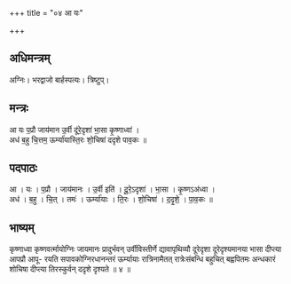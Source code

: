 +++
title = "०४ आ यः"

+++
## अधिमन्त्रम्
अग्निः। भरद्वाजो बार्हस्पत्यः। त्रिष्टुप्।

## मन्त्रः
आ यः प॒प्रौ जाय॑मान उ॒र्वी दू॑रे॒दृशा॑ भा॒सा कृ॒ष्णाध्वा॑ ।  
अध॑ ब॒हु चि॒त्तम॒ ऊर्म्या॑यास्ति॒रः शो॒चिषा॑ ददृशे पाव॒कः ॥

## पदपाठः
आ । यः । प॒प्रौ । जाय॑मानः । उ॒र्वी इति॑ । दू॒रे॒ऽदृशा॑ । भा॒सा । कृ॒ष्णऽअ॑ध्वा ।  
अध॑ । ब॒हु । चि॒त् । तमः॑ । ऊर्म्या॑याः । ति॒रः । शो॒चिषा॑ । द॒दृ॒शे॒ । पा॒व॒कः ॥

## भाष्यम्
कृष्णाध्वा कृष्णवर्त्मायोग्निः जायमानः प्रादुर्भवन् उर्वीविस्तीर्णे द्यावापृथिव्यौ दूरेदृशा दूरेदृश्यमानया भासा दीप्त्या आपप्रौ आपू- रयति सपावकोग्निरधानन्तरं ऊर्म्यायाः रात्रिनामैतत् रात्रेःसंबन्धि बहुचित् बह्वपितमः अन्धकारं शोचिषा दीप्त्या तिरस्कुर्वन् ददृशे दृश्यते ॥ ४ ॥